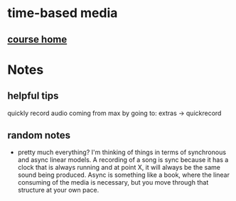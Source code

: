 time-based media
================
[course home](http://ol.berklee.edu/course/view.php?id=45856)
----------------------------------------------------------------


Notes
========================================

helpful tips
-------------
quickly record audio coming from max by going to: extras -> quickrecord


random notes
--------------
- pretty much everything?
I'm thinking of things in terms of synchronous and async linear models. A recording of a song is sync because it has a clock that is always running and at point X, it will always be the same sound being produced. Async is something like a book, where the linear consuming of the media is necessary, but you move through that structure at your own pace.
